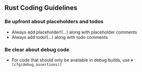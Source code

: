 ## Rust Coding Guidelines

### Be upfront about placeholders and todos
- Always add placeholder!(...) along with placeholder comments 
- Always add todo!(...) along with todo comments 

### Be clear about debug code
- For code that should only be available in debug builds, use `#[cfg(debug_assertions)]`
